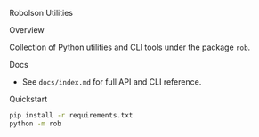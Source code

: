 Robolson Utilities

Overview

Collection of Python utilities and CLI tools under the package `rob`.

Docs

- See `docs/index.md` for full API and CLI reference.

Quickstart

```bash
pip install -r requirements.txt
python -m rob
```

